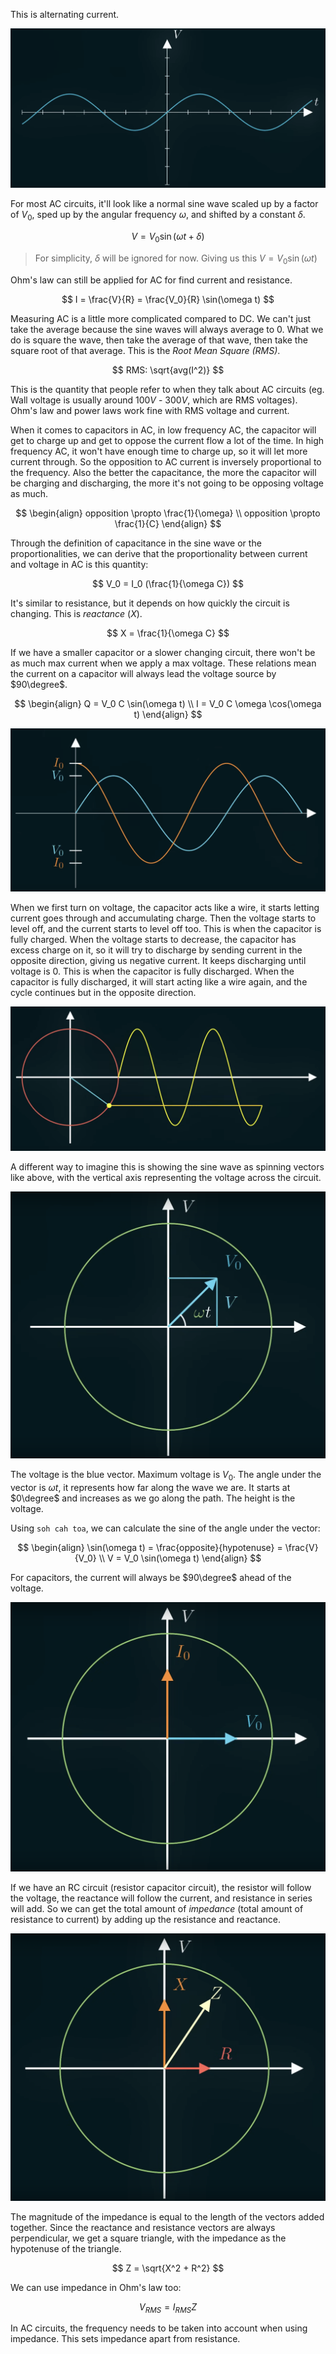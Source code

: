 This is alternating current.

![](../Assets/alternating-current-diagram.png)

For most AC circuits, it'll look like a normal sine wave scaled up by a factor of $V_0$, sped up by the angular frequency $\omega$, and shifted by a constant $\delta$.

$$
V = V_0 \sin(\omega t + \delta)
$$

> For simplicity, $\delta$ will be ignored for now. Giving us this $V = V_0 \sin(\omega t)$

Ohm's law can still be applied for AC for find current and resistance.

$$
I = \frac{V}{R} = \frac{V_0}{R} \sin(\omega t)
$$

Measuring AC is a little more complicated compared to DC. We can't just take the average because the sine waves will always average to 0. What we do is square the wave, then take the average of that wave, then take the square root of that average. This is the *Root Mean Square (RMS)*.

$$
RMS: \sqrt{avg(I^2)}
$$

This is the quantity that people refer to when they talk about AC circuits (eg. Wall voltage is usually around $100V$ - $300V$, which are RMS voltages). Ohm's law and power laws work fine with RMS voltage and current.

When it comes to capacitors in AC, in low frequency AC, the capacitor will get to charge up and get to oppose the current flow a lot of the time. In high frequency AC, it won't have enough time to charge up, so it will let more current through. So the opposition to AC current is inversely proportional to the frequency. Also the better the capacitance, the more the capacitor will be charging and discharging, the more it's not going to be opposing voltage as much. 

$$
\begin{align}
opposition \propto \frac{1}{\omega}
\\
opposition \propto \frac{1}{C}
\end{align}
$$

Through the definition of capacitance in the sine wave or the proportionalities, we can derive that the proportionality between current and voltage in AC is this quantity:

$$
V_0 = I_0 (\frac{1}{\omega C})
$$

It's similar to resistance, but it depends on how quickly the circuit is changing. This is *reactance* ($X$).

$$
X = \frac{1}{\omega C}
$$

If we have a smaller capacitor or a slower changing circuit, there won't be as much max current when we apply a max voltage. These relations mean the current on a capacitor will always lead the voltage source by $90\degree$.

$$
\begin{align}
Q = V_0 C \sin(\omega t)
\\
I = V_0 C \omega \cos(\omega t)
\end{align}
$$

![](../Assets/ac-current-lead-voltage-graph.png)

When we first turn on voltage, the capacitor acts like a wire, it starts letting current goes through and accumulating charge. Then the voltage starts to level off, and the current starts to level off too. This is when the capacitor is fully charged. When the voltage starts to decrease, the capacitor has excess charge on it, so it will try to discharge by sending current in the opposite direction, giving us negative current. It keeps discharging until voltage is 0. This is when the capacitor is fully discharged. When the capacitor is fully discharged, it will start acting like a wire again, and the cycle continues but in the opposite direction.

![](../Assets/circle-sine-wave.png)

A different way to imagine this is showing the sine wave as spinning vectors like above, with the vertical axis representing the voltage across the circuit.

![](../Assets/ac-voltage-circle-vector.png)

The voltage is the blue vector. Maximum voltage is $V_0$. The angle under the vector is $\omega t$, it represents how far along the wave we are. It starts at $0\degree$ and increases as we go along the path. The height is the voltage.

Using `soh cah toa`, we can calculate the sine of the angle under the vector:

$$
\begin{align}
\sin(\omega t) = \frac{opposite}{hypotenuse} = \frac{V}{V_0}
\\
V = V_0 \sin(\omega t)
\end{align}
$$

For capacitors, the current will always be $90\degree$ ahead of the voltage.

![](../Assets/ac-current-lead-circle.png)

If we have an RC circuit (resistor capacitor circuit), the resistor will follow the voltage, the reactance will follow the current, and resistance in series will add. So we can get the total amount of *impedance* (total amount of resistance to current) by adding up the resistance and reactance.

![](../Assets/ac-impedance-circle.png)

The magnitude of the impedance is equal to the length of the vectors added together. Since the reactance and resistance vectors are always perpendicular, we get a square triangle, with the impedance as the hypotenuse of the triangle.

$$
Z = \sqrt{X^2 + R^2}
$$

We can use impedance in Ohm's law too:

$$
V_{RMS} = I_{RMS} Z
$$

In AC circuits, the frequency needs to be taken into account when using impedance. This sets impedance apart from resistance.